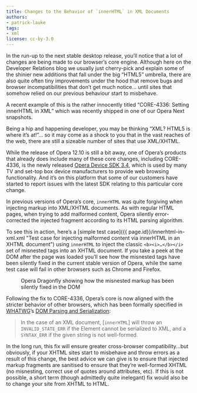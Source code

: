 ```yaml
---
title: Changes to the Behavior of `innerHTML` in XML Documents
authors:
- patrick-lauke
tags:
- xml
license: cc-by-3.0
---
```


In the run-up to the next stable desktop release, you’ll notice that a lot of changes are being made to our browser’s core engine. Although here on the Developer Relations blog we usually just cherry-pick and explain some of the shinier new additions that fall under the big “HTML5” umbrella, there are also quite often tiny improvements under the hood that remove bugs and browser incompatibilities that don’t get much notice… until sites that somehow relied on our previous behaviour start to misbehave.

A recent example of this is the rather innocently titled <q>CORE-4336: Setting innerHTML in XML</q> which was recently shipped in one of our Opera Next snapshots.

Being a hip and happening developer, you may be thinking “XML? HTML5 is where it’s at!”… so it may come as a shock to you that in the vast reaches of the web, there are still a sizeable number of sites that use XML/XHTML.

While the release of Opera 12.10 is still a bit away, one of Opera’s products that already does include many of these core changes, including CORE-4336, is the newly released [Opera Device SDK 3.4](https://www.opera.com/business/tv/), which is used by many TV and set-top box device manufacturers to provide web browsing functionality. And it’s on this platform that some of our customers have started to report issues with the latest SDK relating to this particular core change.

In previous versions of Opera’s core, `innerHTML` was quite forgiving when injecting markup into XML/XHTML documents. As with regular HTML pages, when trying to add malformed content, Opera silently error-corrected the injected fragment according to its HTML parsing algorithm.

To see this in action, here’s a [simple test case]({{ page.id}}/innerhtml-in-xml.xml "Test case for injecting malformed content via innerHTML in an XHTML document") using `innerHTML` to inject the classic `<b><i>…</b></i>` set of misnested tags into an XHTML document. If you take a peek at the DOM after the page was loaded you’ll see how the misnested tags have been silently fixed in the current stable version of Opera, while the same test case will fail in other browsers such as Chrome and Firefox.

<figure block="figure">
	<img elem="media" src="{{ page.id }}/innerhtml-xhtml-result.png" alt="">
	<figcaption elem="caption">Opera Dragonfly showing how the misnested markup has been silently fixed in the DOM</figcaption>
</figure>

Following the fix to CORE-4336, Opera’s core is now aligned with the stricter behavior of other browsers, which has been formally specified in [WHATWG](https://whatwg.org/)’s [DOM Parsing and Serialization](https://html.spec.whatwg.org/multipage/infrastructure.html#dom-innerhtml):

> In the case of an XML document, [`innerHTML`] will throw an `INVALID_STATE_ERR` if the Element cannot be serialized to XML, and a `SYNTAX_ERR` if the given string is not well-formed.

In the long run, this fix will ensure greater cross-browser compatibility...but obviously, if your XHTML sites start to misbehave and throw errors as a result of this change, the best advice we can give is to ensure that injected markup fragments are sanitised to ensure that they’re well-formed XHTML (no misnesting, correct use of quotes around attributes, etc). If this is not possible, a short term (though admittedly quite inelegant) fix would also be to change your site from XHTML to HTML.
